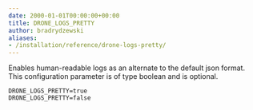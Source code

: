 ```yaml
---
date: 2000-01-01T00:00:00+00:00
title: DRONE_LOGS_PRETTY
author: bradrydzewski
aliases:
- /installation/reference/drone-logs-pretty/
---
```


Enables human-readable logs as an alternate to the default json format. This configuration parameter is of type boolean and is optional.

```
DRONE_LOGS_PRETTY=true
DRONE_LOGS_PRETTY=false
```